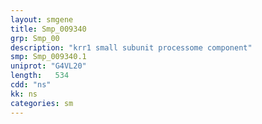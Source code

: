 ```yaml
---
layout: smgene
title: Smp_009340
grp: Smp_00
description: "krr1 small subunit processome component"
smp: Smp_009340.1
uniprot: "G4VL20"
length:   534
cdd: "ns"
kk: ns
categories: sm
---
```

